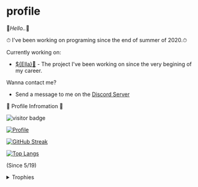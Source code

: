# profile

📢*Hello..*📢

⏱ I've been working on programing since the end of summer of 2020.⏱ 


Currently working on:
- [${Ella}🤖](https://discord.com/oauth2/authorize?client_id=743292394237329440&scope=bot&permissions=8) - The project I've been working on since the very begining of my career.

Wanna contact me?
- Send a message to me on the [Discord Server](https://discord.gg/E35Mq64an9)

👀 Profile Infromation 👀

![visitor badge](https://visitor-badge.glitch.me/badge?page_id=smugthekiler.visitor-badge)

[![Profile](https://github-readme-stats.vercel.app/api?username=smugthekiler)](https://github.com/smugthekiler)

[![GitHub Streak](http://github-readme-streak-stats.herokuapp.com?user=SmugTheKiler&theme=city-lights&date_format=M%20j%5B%2C%20Y%5D)](https://git.io/streak-stats)

[![Top Langs](https://github-readme-stats.vercel.app/api/top-langs/?username=smugthekiler&layout=compact)](https://github.com/smugthekiler)

(Since 5/19)
<details>
<summary>Trophies</summary>
<br />

![SmugTheKilers's trophies](https://github-profile-trophy.vercel.app/?username=smugthekiler&column=5&margin-w=7&margin-h=7)
</details>
